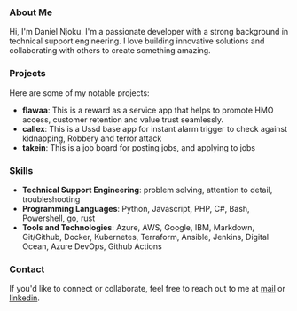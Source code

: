 <!--### GitHub Profile README -->

### About Me

Hi, I'm Daniel Njoku. I'm a passionate developer with a strong background in technical support engineering. I love building innovative solutions and collaborating with others to create something amazing.

### Projects

Here are some of my notable projects:

- **flawaa**: This is a reward as a service app that helps to promote HMO access, customer retention and value trust seamlessly.
- **callex**: This is a Ussd base app for instant alarm trigger to check against kidnapping, Robbery and terror attack
- **takein**: This is a job board for posting jobs, and applying to jobs

### Skills

- **Technical Support Engineering**: problem solving, attention to detail, troubleshooting
- **Programming Languages**: Python, Javascript, PHP, C#, Bash, Powershell, go, rust
- **Tools and Technologies**: Azure, AWS, Google, IBM, Markdown, Git/Github, Docker, Kubernetes, Terraform, Ansible, Jenkins, Digital Ocean, Azure DevOps, Github Actions

### Contact

If you'd like to connect or collaborate, feel free to reach out to me at [mail](njokdan@gmail.com) or [linkedin](https://www.linkedin.com/in/daniel-njoku-9790645b/).
















<!-- ### a na m asị gị nnọọ, I'm Daniel👋

<!--**njokdan/njokdan** is a ✨ _special_ ✨ repository because its `README.md` (this file) appears on your GitHub profile.-->

<!--I am a Cloud Engineer, DevOps Engineer, fullstack developer, Data Analyst and Data Engineer, an avid and flexible learner who is passionate about web, cloud, A.I and Blockchain technologies and not just building things with code but testing for quality and functionality while using code to solve human problems. 

I Love contributing to process growth and automation and also defining the need for scalabilty while ensuring maximum security.<!--I love creating open-source projects and contributing to the community.-->

<!--Some technologies I enjoy working with and i have worked with include, Reactjs/Nextjs, Angular, Vue, C#, Kotlin, NodeJs/NestJs, SailsJs, Expressjs, PHP/Laravel, Python/Django/Flask, Ruby/rail, golang/(Gin/Mux), Erlang, Elixir/Phoenix, Rust/Rocket, MongoDB, SQL, Firebase, Tableau, Power BI, AWS, Azure, Terraform, Blockchain, Docker(Container) and REST. 

In general, i love and appreciate tinkering with problems in order to get its solution.

Currently, I am available for hire

- 🔭I’m currently working on Cloud, Data pipeline, QA, A.I and DevOps related projects
-  I’m currently working on Data related software projects
- 🌱 I’m currently still learning and using MERN MEAN MEVN daily
-   I have worked on PHP/Laravel based applications
-   I am an avid Quality Software tester
-   I have worked on USSD based applications using USSD services for security alerts and awareness creation
-   I have worked on Fintech based applications involving payment, wallet, purchases, fund transfer services and ecormmerce system
- 💬 Ask me about any Questions Related to Front end, UIUX, Cloud, Software Testing and Backend Technology or My journey into Software Development
- 📫 How to reach me: +2348094451628 or njokdan@gmail.com
<!--- 👯 I’m looking to collaborate on ...
- 🤔 I’m looking for help with ...-->
<!-- 😄 Pronouns: He/Him
- ⚡ Fun fact: You'd make my day if you sent me project works or creative and analytical task to do.



When I am not coding, I am reading books and biographies, twitting, blogging, watching tech talks, playing sports, traveling, researching on Robotic, Blockchain and A.I technologies or learning new things every single day.
